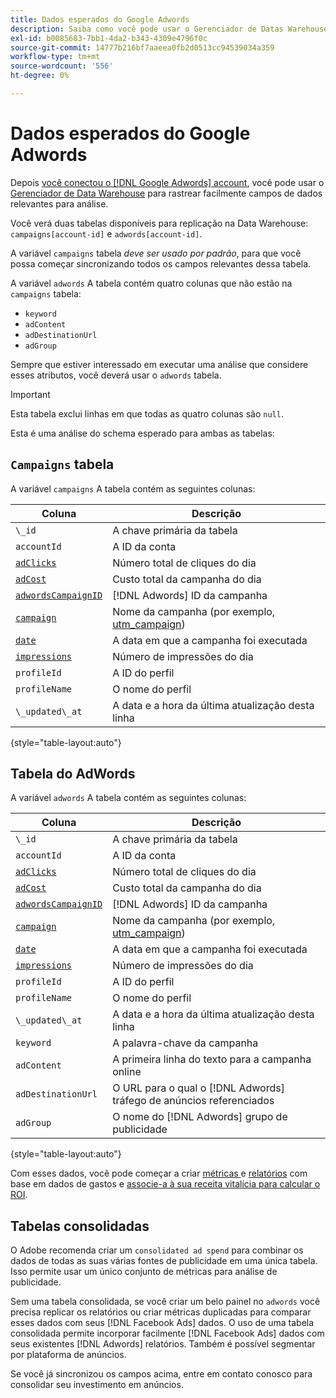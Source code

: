 ```yaml
---
title: Dados esperados do Google Adwords
description: Saiba como você pode usar o Gerenciador de Datas Warehouse para rastrear facilmente campos de dados relevantes para análise.
exl-id: b0085683-7bb1-4da2-b343-4309e4796f0c
source-git-commit: 14777b216bf7aaeea0fb2d0513cc94539034a359
workflow-type: tm+mt
source-wordcount: '556'
ht-degree: 0%

---
```


# Dados esperados do Google Adwords

Depois [você conectou o [!DNL Google Adwords] account](../integrations/google-adwords.md), você pode usar o [Gerenciador de Data Warehouse](../../data-warehouse-mgr/tour-dwm.md) para rastrear facilmente campos de dados relevantes para análise.

Você verá duas tabelas disponíveis para replicação na Data Warehouse: `campaigns[account-id]` e `adwords[account-id]`.

A variável `campaigns` tabela *deve ser usado por padrão*, para que você possa começar sincronizando todos os campos relevantes dessa tabela.

A variável `adwords` A tabela contém quatro colunas que não estão na `campaigns` tabela:

* `keyword`
* `adContent`
* `adDestinationUrl`
* `adGroup`

Sempre que estiver interessado em executar uma análise que considere esses atributos, você deverá usar o `adwords` tabela.

>[!IMPORTANT]
>
>Esta tabela exclui linhas em que todas as quatro colunas são `null`.

Esta é uma análise do schema esperado para ambas as tabelas:

## `Campaigns` tabela

A variável `campaigns` A tabela contém as seguintes colunas:

| **Coluna** | **Descrição** |
|-----|-----|
| `\_id` | A chave primária da tabela |
| `accountId` | A ID da conta |
| [`adClicks`](https://ga-dev-tools.google/dimensions-metrics-explorer/#view=detail&amp;group=adwords&amp;jump=ga_adclicks) | Número total de cliques do dia |
| [`adCost`](https://ga-dev-tools.google/dimensions-metrics-explorer/#view=detail&amp;group=adwords&amp;jump=ga_adcost) | Custo total da campanha do dia |
| [`adwordsCampaignID`](https://ga-dev-tools.google/dimensions-metrics-explorer/#view=detail&amp;group=adwords&amp;jump=ga_adwordscampaignid) | [!DNL Adwords] ID da campanha |
| [`campaign`](https://ga-dev-tools.google/dimensions-metrics-explorer/#view=detail&amp;group=traffic_sources&amp;jump=ga_campaign) | Nome da campanha (por exemplo, [utm\_campaign](https://support.google.com/analytics/answer/1033867?hl=en)) |
| [`date`](https://ga-dev-tools.google/dimensions-metrics-explorer/#view=detail&amp;group=time&amp;jump=ga_date) | A data em que a campanha foi executada |
| [`impressions`](https://ga-dev-tools.google/dimensions-metrics-explorer/#view=detail&amp;group=adwords&amp;jump=ga_impressions) | Número de impressões do dia |
| `profileId` | A ID do perfil |
| `profileName` | O nome do perfil |
| `\_updated\_at` | A data e a hora da última atualização desta linha |

{style="table-layout:auto"}

## Tabela do AdWords

A variável `adwords` A tabela contém as seguintes colunas:

| **Coluna** | **Descrição** |
|-----|-----|
| `\_id` | A chave primária da tabela |
| `accountId` | A ID da conta |
| [`adClicks`](https://ga-dev-tools.google/dimensions-metrics-explorer/#view=detail&amp;group=adwords&amp;jump=ga_adclicks) | Número total de cliques do dia |
| [`adCost`](https://ga-dev-tools.google/dimensions-metrics-explorer/#view=detail&amp;group=adwords&amp;jump=ga_adcost) | Custo total da campanha do dia |
| [`adwordsCampaignID`](https://ga-dev-tools.google/dimensions-metrics-explorer/#view=detail&amp;group=adwords&amp;jump=ga_adwordscampaignid) | [!DNL Adwords] ID da campanha |
| [`campaign`](https://ga-dev-tools.google/dimensions-metrics-explorer/#view=detail&amp;group=traffic_sources&amp;jump=ga_campaign) | Nome da campanha (por exemplo, [utm\_campaign](https://support.google.com/analytics/answer/1033867?hl=en)) |
| [`date`](https://ga-dev-tools.google/dimensions-metrics-explorer/#view=detail&amp;group=time&amp;jump=ga_date) | A data em que a campanha foi executada |
| [`impressions`](https://ga-dev-tools.google/dimensions-metrics-explorer/#view=detail&amp;group=adwords&amp;jump=ga_impressions) | Número de impressões do dia |
| `profileId` | A ID do perfil |
| `profileName` | O nome do perfil |
| `\_updated\_at` | A data e a hora da última atualização desta linha |
| `keyword` | A palavra-chave da campanha |
| `adContent` | A primeira linha do texto para a campanha online |
| `adDestinationUrl` | O URL para o qual o [!DNL Adwords] tráfego de anúncios referenciados |
| `adGroup` | O nome do [!DNL Adwords] grupo de publicidade |

{style="table-layout:auto"}

Com esses dados, você pode começar a criar [métricas ](../../../data-user/reports/ess-manage-data-metrics.md) e [relatórios](../../../tutorials/using-visual-report-builder.md) com base em dados de gastos e [associe-a à sua receita vitalícia para calcular o ROI](../../analysis/roi-ad-camp.md).

## Tabelas consolidadas

O Adobe recomenda criar um `consolidated ad spend` para combinar os dados de todas as suas várias fontes de publicidade em uma única tabela. Isso permite usar um único conjunto de métricas para análise de publicidade.

Sem uma tabela consolidada, se você criar um belo painel no `adwords` você precisa replicar os relatórios ou criar métricas duplicadas para comparar esses dados com seus [!DNL Facebook Ads] dados. O uso de uma tabela consolidada permite incorporar facilmente [!DNL Facebook Ads] dados com seus existentes [!DNL Adwords] relatórios. Também é possível segmentar por plataforma de anúncios.

Se você já sincronizou os campos acima, entre em contato conosco para consolidar seu investimento em anúncios.
